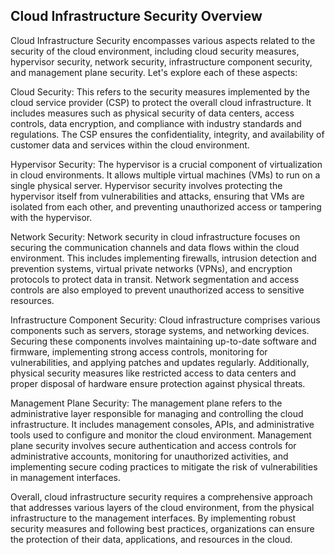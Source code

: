 ## Cloud Infrastructure Security Overview

Cloud Infrastructure Security encompasses various aspects related to the security of the cloud environment, including cloud security measures, hypervisor security, network security, infrastructure component security, and management plane security. Let's explore each of these aspects:

Cloud Security: This refers to the security measures implemented by the cloud service provider (CSP) to protect the overall cloud infrastructure. It includes measures such as physical security of data centers, access controls, data encryption, and compliance with industry standards and regulations. The CSP ensures the confidentiality, integrity, and availability of customer data and services within the cloud environment.

Hypervisor Security: The hypervisor is a crucial component of virtualization in cloud environments. It allows multiple virtual machines (VMs) to run on a single physical server. Hypervisor security involves protecting the hypervisor itself from vulnerabilities and attacks, ensuring that VMs are isolated from each other, and preventing unauthorized access or tampering with the hypervisor.

Network Security: Network security in cloud infrastructure focuses on securing the communication channels and data flows within the cloud environment. This includes implementing firewalls, intrusion detection and prevention systems, virtual private networks (VPNs), and encryption protocols to protect data in transit. Network segmentation and access controls are also employed to prevent unauthorized access to sensitive resources.

Infrastructure Component Security: Cloud infrastructure comprises various components such as servers, storage systems, and networking devices. Securing these components involves maintaining up-to-date software and firmware, implementing strong access controls, monitoring for vulnerabilities, and applying patches and updates regularly. Additionally, physical security measures like restricted access to data centers and proper disposal of hardware ensure protection against physical threats.

Management Plane Security: The management plane refers to the administrative layer responsible for managing and controlling the cloud infrastructure. It includes management consoles, APIs, and administrative tools used to configure and monitor the cloud environment. Management plane security involves secure authentication and access controls for administrative accounts, monitoring for unauthorized activities, and implementing secure coding practices to mitigate the risk of vulnerabilities in management interfaces.

Overall, cloud infrastructure security requires a comprehensive approach that addresses various layers of the cloud environment, from the physical infrastructure to the management interfaces. By implementing robust security measures and following best practices, organizations can ensure the protection of their data, applications, and resources in the cloud.

